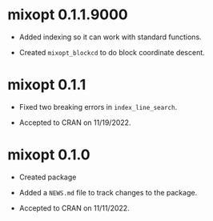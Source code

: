 # mixopt 0.1.1.9000

* Added indexing so it can work with standard functions.

* Created `mixopt_blockcd` to do block coordinate descent.

# mixopt 0.1.1

* Fixed two breaking errors in `index_line_search`.

* Accepted to CRAN on 11/19/2022.

# mixopt 0.1.0

* Created package

* Added a `NEWS.md` file to track changes to the package.

* Accepted to CRAN on 11/11/2022.
